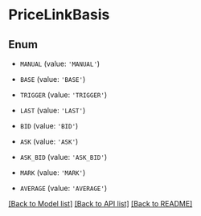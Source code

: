 # PriceLinkBasis


## Enum

* `MANUAL` (value: `'MANUAL'`)

* `BASE` (value: `'BASE'`)

* `TRIGGER` (value: `'TRIGGER'`)

* `LAST` (value: `'LAST'`)

* `BID` (value: `'BID'`)

* `ASK` (value: `'ASK'`)

* `ASK_BID` (value: `'ASK_BID'`)

* `MARK` (value: `'MARK'`)

* `AVERAGE` (value: `'AVERAGE'`)

[[Back to Model list]](../README.md#documentation-for-models) [[Back to API list]](../README.md#documentation-for-api-endpoints) [[Back to README]](../README.md)


